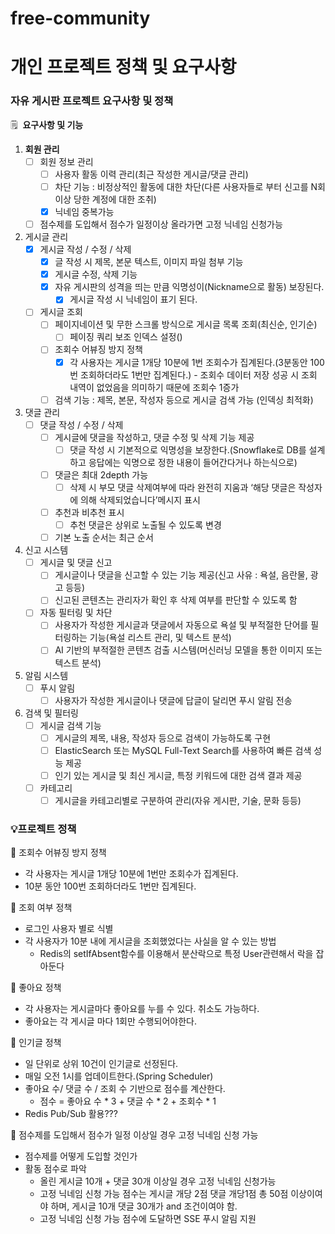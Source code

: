 # free-community

# 개인 프로젝트 정책 및 요구사항

### 자유 게시판 프로젝트 요구사항 및 정책

🗒️  **요구사항 및 기능**

1. **회원 관리**
    - [ ]  회원 정보 관리
        - [ ]  사용자 활동 이력 관리(최근 작성한 게시글/댓글 관리)
        - [ ]  차단 기능 : 비정상적인 활동에 대한 차단(다른 사용자들로 부터 신고를 N회 이상 당한 계정에 대한 조취)
        - [x]  닉네임 중복가능
    - [ ]  점수제를 도입해서 점수가 일정이상 올라가면 고정 닉네임 신청가능
2. 게시글 관리
    - [x]  게시글 작성 / 수정 / 삭제
        - [x]  글 작성 시 제목, 본문 텍스트, 이미지 파일 첨부 기능
        - [x]  게시글 수정, 삭제 기능
        - [x]  자유 게시판의 성격을 띄는 만큼 익명성이(Nickname으로 활동) 보장된다.
            - [x]  게시글 작성 시 닉네임이 표기 된다.
    - [ ]  게시글 조회
        - [ ]  페이지네이션 및 무한 스크롤 방식으로 게시글 목록 조회(최신순, 인기순)
            - [ ]  페이징 쿼리 보조 인덱스 설정()
        - [ ]  조회수 어뷰징 방지 정책
            - [x]  각 사용자는 게시글 1개당 10분에 1번 조회수가 집계된다.(3분동안 100번 조회하더라도 1번만 집계된다.) - 조회수 데이터 저장 성공 시 조회 내역이 없었음을 의미하기 때문에 조회수 1증가
        - [ ]  검색 기능 : 제목, 본문, 작성자 등으로 게시글 검색 가능 (인덱싱 최적화)
3. 댓글 관리
    - [ ]  댓글 작성 / 수정 / 삭제
        - [ ]  게시글에 댓글을 작성하고, 댓글 수정 및 삭제 기능 제공
            - [ ]  댓글 작성 시 기본적으로 익명성을 보장한다.(Snowflake로 DB를 설계하고 응답에는 익명으로 정한 내용이 들어간다거나 하는식으로)
        - [ ]  댓글은 최대 2depth 가능
            - [ ]  삭제 시 부모 댓글 삭제여부에 따라 완전히 지움과 ‘해당 댓글은 작성자에 의해 삭제되었습니다’메시지 표시
        - [ ]  추천과 비추천 표시
            - [ ]  추천 댓글은 상위로 노출될 수 있도록 변경
        - [ ]  기본 노출 순서는 최근 순서
4. 신고 시스템
    - [ ]  게시글 및 댓글 신고
        - [ ]  게시글이나 댓글을 신고할 수 있는 기능 제공(신고 사유 : 욕설, 음란물, 광고 등등)
        - [ ]  신고된 콘텐츠는 관리자가 확인 후 삭제 여부를 판단할 수 있도록 함
    - [ ]  자동 필터링 및 차단
        - [ ]  사용자가 작성한 게시글과 댓글에서 자동으로 욕설 및 부적절한 단어를 필터링하는 기능(욕설 리스트 관리, 및 텍스트 분석)
        - [ ]  AI 기반의 부적절한 콘텐츠 검출 시스템(머신러닝 모델을 통한 이미지 또는 텍스트 분석)
5. 알림 시스템
    - [ ]  푸시 알림
        - [ ]  사용자가 작성한 게시글이나 댓글에 답글이 달리면 푸시 알림 전송
6. 검색 및 필터링
    - [ ]  게시글 검색 기능
        - [ ]  게시글의 제목, 내용, 작성자 등으로 검색이 가능하도록 구현
        - [ ]  ElasticSearch 또는 MySQL Full-Text Search를 사용하여 빠른 검색 성능 제공
        - [ ]  인기 있는 게시글 및 최신 게시글, 특정 키워드에 대한 검색 결과 제공
    - [ ]  카테고리
        - [ ]  게시글을 카테고리별로 구분하여 관리(자유 게시판, 기술, 문화 등등)

### 💡프로젝트 정책

🚀 조회수 어뷰징 방지 정책

- 각 사용자는 게시글 1개당 10분에 1번만 조회수가 집계된다.
- 10분 동안 100번 조회하더라도 1번만 집계된다.

🚀 조회 여부 정책

- 로그인 사용자 별로 식별
- 각 사용자가 10분 내에 게시글을 조회했었다는 사실을 알 수 있는 방법
    - Redis의 setIfAbsent함수를 이용해서 분산락으로 특정 User관련해서 락을 잡아둔다

🚀 좋아요 정책

- 각 사용자는 게시글마다 좋아요를 누를 수 있다. 취소도 가능하다.
- 좋아요는 각 게시글 마다 1회만 수행되어야한다.

🚀 인기글 정책

- 일 단위로 상위 10건이 인기글로 선정된다.
- 매일 오전 1시를 업데이트한다.(Spring Scheduler)
- 좋아요 수/ 댓글 수 / 조회 수 기반으로 점수를 계산한다.
    - 점수 = 좋아요 수 * 3 + 댓글 수 * 2 + 조회수 * 1
- Redis Pub/Sub 활용???

🚀 점수제를 도입해서 점수가 일정 이상일 경우 고정 닉네임 신청 가능

- 점수제를 어떻게 도입할 것인가
- 활동 점수로 파악
    - 올린 게시글 10개 + 댓글 30개 이상일 경우 고정 닉네임 신청가능
    - 고정 닉네임 신청 가능 점수는 게시글 개당 2점 댓글 개당1점 총 50점 이상이여야 하며, 게시글 10개 댓글 30개가 and 조건이여야 함.
    - 고정 닉네임 신청 가능 점수에 도달하면 SSE 푸시 알림 지원